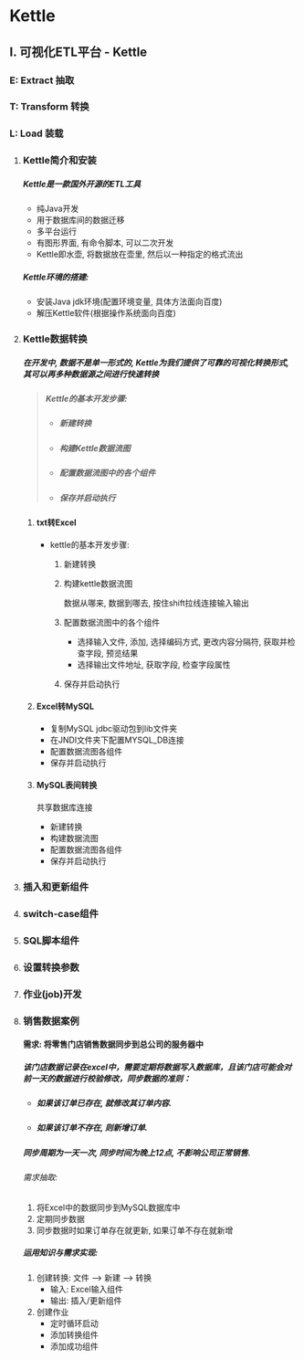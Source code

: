 # Kettle

## I. 可视化ETL平台 - Kettle

### E: Extract 抽取

### T: Transform 转换

### L: Load 装载

1. ### Kettle简介和安装

    ##### Kettle是一款国外开源的ETL工具

    - 纯Java开发
    - 用于数据库间的数据迁移
    - 多平台运行
    - 有图形界面, 有命令脚本, 可以二次开发
    - Kettle即水壶, 将数据放在壶里, 然后以一种指定的格式流出

    ##### Kettle环境的搭建:

    - 安装Java jdk环境(配置环境变量, 具体方法面向百度)
    - 解压Kettle软件(根据操作系统面向百度)

2. ### Kettle数据转换

    ##### 在开发中, 数据不是单一形式的, Kettle为我们提供了可靠的可视化转换形式, 其可以再多种数据源之间进行快速转换

    > ##### Kettle的基本开发步骤:
    >
    > - ##### 新建转换
    >
    > - ##### 构建Kettle数据流图
    >
    > - ##### 配置数据流图中的各个组件
    >
    > - ##### 保存并启动执行

    1. #### txt转Excel

        - kettle的基本开发步骤:

            1. 新建转换

            2. 构建kettle数据流图

                数据从哪来, 数据到哪去, 按住shift拉线连接输入输出

            3. 配置数据流图中的各个组件

                - 选择输入文件, 添加, 选择编码方式, 更改内容分隔符, 获取并检查字段, 预览结果
                - 选择输出文件地址, 获取字段, 检查字段属性

            4. 保存并启动执行

    2. #### Excel转MySQL

        - 复制MySQL jdbc驱动包到lib文件夹
        - 在JNDI文件夹下配置MYSQL_DB连接
        - 配置数据流图各组件
        - 保存并启动执行

    3. #### MySQL表间转换

        共享数据库连接

        - 新建转换
        - 构建数据流图
        - 配置数据流图各组件
        - 保存并启动执行

3. ### 插入和更新组件

    

4. ### switch-case组件

    

5. ### SQL脚本组件

    

6. ### 设置转换参数

    

7. ### 作业(job)开发

    

8. ### 销售数据案例

    #### 需求: 将零售门店销售数据同步到总公司的服务器中

    ##### 该门店数据记录在excel中，需要定期将数据写入数据库，且该门店可能会对前一天的数据进行校验修改，同步数据的准则：

    - ##### 如果该订单已存在, 就修改其订单内容.

    - ##### 如果该订单不存在, 则新增订单.

    ##### 同步周期为一天一次, 同步时间为晚上12点, 不影响公司正常销售.

    ###### 需求抽取: 

    1. 将Excel中的数据同步到MySQL数据库中
    2. 定期同步数据
    3. 同步数据时如果订单存在就更新, 如果订单不存在就新增

    ##### 运用知识与需求实现:

    1. 创建转换: 文件 —> 新建 —> 转换
        - 输入: Excel输入组件
        - 输出: 插入/更新组件
    2. 创建作业
        - 定时循环启动
        - 添加转换组件
        - 添加成功组件























